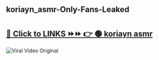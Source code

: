 
 ## koriayn_asmr-Only-Fans-Leaked

# <h2><a href="https://clipsfans.com/koriayn_asmr&ref=git">🔗 Click to LINKS ⏩⏩ 👉 🟢 koriayn asmr </a></h2>

<a href="https://clipsfans.com/koriayn_asmr&ref=git" rel="nofollow" data-target="animated-image.originalLink"><img src="https://i.ibb.co.com/xMMVF88/686577567.gif" alt="Viral Video Original" style="max-width: 100%; display: inline-block;" data-target="animated-image.originalImage"></a>
